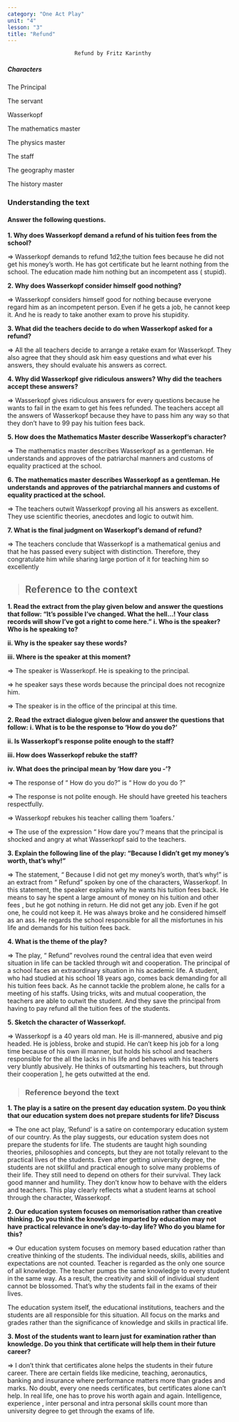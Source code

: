 ```yaml
---
category: "One Act Play"
unit: "4"
lesson: "3"
title: "Refund"
---
```

                         Refund by Fritz Karinthy
##### Characters 
The Principal

The servant

Wasserkopf

The mathematics master

The physics master

The staff

The geography master

The history master
   

### Understanding the text

#### Answer the following questions.

**1. Why does Wasserkopf demand a refund of his tuition fees from the school?**

&#x21d2; Wasserkopf demands to refund 1d2;the tuition fees because he did not get his money’s worth. He has got certificate but he learnt nothing from the school. The education made him nothing but an incompetent ass ( stupid).


**2. Why does Wasserkopf consider himself good nothing?**

&#x21d2; Wasserkopf considers himself good for nothing because everyone regard him as an incompetent person. Even if he gets a job, he cannot keep it. And he is ready to take another exam to prove his stupidity.

**3. What did the teachers decide to do when Wasserkopf asked for a refund?**

&#x21d2; All the all teachers decide to arrange a retake exam for Wasserkopf. They also agree that they should ask him easy questions and what ever his answers, they should evaluate his answers as correct.

**4. Why did Wasserkopf give ridiculous answers? Why did the teachers accept these answers?**

&#x21d2; Wasserkopf gives ridiculous answers for every questions because he wants to fail in the exam to get his fees refunded. The teachers accept all the answers of Wasserkopf because they have to pass him any way so that they don’t have to 99 pay his tuition fees back.

**5. How does the Mathematics Master describe Wasserkopf’s character?**

&#x21d2; The mathematics master describes Wasserkopf as a gentleman. He understands and approves of the patriarchal manners and customs of equality practiced at the school.

**6. The mathematics master describes Wasserkopf as a gentleman. He understands and approves of the patriarchal manners and customs of equality practiced at the school.**

&#x21d2; The teachers outwit Wasserkopf proving all his answers as excellent. They use scientific theories, anecdotes and logic to outwit him.

**7. What is the final judgment on Waserkopf’s demand of refund?**

&#x21d2; The teachers conclude that Wasserkopf is a mathematical genius and that he has passed every subject with distinction. Therefore, they congratulate him while sharing large portion of it for teaching him so excellently


>## Reference to the context

**1. Read the extract from the play given below and answer the questions that follow: “It’s possible I’ve changed. What the hell…! Your class records will show I’ve  got a right to come here.”**
**i. Who is the speaker? Who is he speaking to?**

**ii. Why is the speaker say these words?**

**iii. Where is the speaker at this moment?**

&#x21d2; The speaker is Wasserkopf. He is speaking to the principal.

&#x21d2; he speaker says these words because the principal does not recognize him.

&#x21d2; The speaker is in the office of the principal at this time.

**2. Read the extract dialogue given below and answer the questions that follow:**
**i. What is to be the response to ‘How do you do?’**

**ii. Is Wasserkopf’s response polite enough to the staff?**

**iii. How does Wasserkopf rebuke the staff?**

**iv. What does the principal mean by ‘How dare you -’?**


&#x21d2; The response of “ How do you do?” is “ How do you do ?"


&#x21d2; The response is not polite enough. He should have greeted his
teachers respectfully.


&#x21d2; Wasserkopf rebukes his teacher calling them ‘loafers.’


&#x21d2; The use of the expression “ How dare you’? means that the principal is shocked and angry at what Wasserkopf said to the teachers.

**3. Explain the following line of the play: “Because I didn’t get my money’s worth, that’s why!”**

&#x21d2; The statement, “ Because I did not get my money’s worth, that’s why!” is an extract from “ Refund” spoken by one of the characters, Wasserkopf. In this statement, the speaker explains why he wants his tuition fees back. He means to say he spent a large amount of money on his tuition and other fees , but he got nothing in return. He did not get any job. Even if he got one, he could not keep it. He was always broke and he considered himself as an ass. He regards the school responsible for all the misfortunes in his life and demands for his tuition fees back.
 
 **4. What is the theme of the play?**

 &#x21d2; The play, “ Refund” revolves round the central idea that even weird situation in life can be tackled through wit and cooperation. The principal of a school faces an extraordinary situation in his academic life. A student, who had studied at his school 18 years ago, comes back demanding for all his tuition fees back. As he cannot tackle the problem alone, he calls for a meeting of his staffs. Using tricks, wits and mutual cooperation, the teachers are able to outwit the student. And they save the principal from having to pay refund all the tuition fees of the students.

 **5. Sketch the character of Wasserkopf.**

&#x21d2; Wasserkopf is a 40 years old man. He is ill-mannered, abusive and pig headed. He is jobless, broke and stupid. He can’t keep his job for a long time because of his own ill manner, but holds his school and teachers responsible for the all the lacks in his life and behaves with his teachers very bluntly abusively. He thinks of outsmarting his teachers, but through their cooperation ], he gets outwitted at the end.

> ### Reference beyond the text 

**1. The play is a satire on the present day education system. Do you think that our  education system does not prepare students for life? Discuss**

&#x21d2; The one act play, ‘Refund’ is a satire on contemporary education system of our country. As the play suggests, our education system does not prepare the students for life. The students are taught high sounding theories, philosophies and concepts, but they are not totally relevant to the practical lives of the students. Even after getting university degree, the students are not skillful and practical enough to solve many problems of their life. They still need to depend on others for their survival. They lack good manner and humility. They don’t know how to behave with the elders and teachers. This play clearly reflects what a student learns at school through the character, Wasserkopf. 

**2. Our education system focuses on memorisation rather than creative thinking. Do you think the knowledge imparted by education may not have practical relevance in one’s day-to-day life? Who do you blame for this?**

&#x21d2; Our education system focuses on memory based education rather than creative thinking of the students. The individual needs, skills, abilities and expectations are not counted. Teacher is regarded as the only one source of all knowledge. The teacher pumps the same knowledge to every student in the same way. As a result, the creativity and skill of individual student cannot be blossomed. That’s why the students fail in the exams of their lives.

The education system itself, the educational institutions, teachers and the students are all responsible for this situation. All focus on the marks and grades rather than the significance of knowledge and skills in practical life.

**3. Most of the students want to learn just for examination rather than knowledge. Do you think that certificate will help them in their future career?**

&#x21d2; I don’t think that certificates alone helps the students in their future career. There are certain fields like medicine, teaching, aeronautics, banking and insurance where performance matters more than grades and marks. No doubt, every one needs certificates, but certificates alone can’t help. In real life, one has to prove his worth again and again. Intelligence, experience , inter personal and intra personal skills count more than university degree to get through the exams of life.







